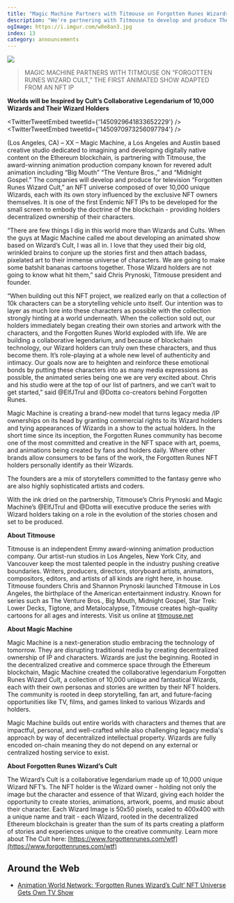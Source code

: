 ```yaml
---
title: "Magic Machine Partners with Titmouse on Forgotten Runes Wizards Cult Animated Show"
description: "We're partnering with Titmouse to develop and produce The Forgotten Runes Wizard Cult show"
ogImage: https://i.imgur.com/w8e8an3.jpg
index: 13
category: announcements
---
```


![](https://i.imgur.com/w8e8an3.jpg)

> MAGIC MACHINE PARTNERS WITH TITMOUSE ON “FORGOTTEN RUNES WIZARD CULT,” THE FIRST ANIMATED SHOW ADAPTED FROM AN NFT IP

**Worlds will be Inspired by Cult’s Collaborative Legendarium of 10,000 Wizards and Their Wizard Holders**

<TwitterTweetEmbed tweetId={'1450929641833652229'} />
<TwitterTweetEmbed tweetId={'1450970973256097794'} />

(Los Angeles, CA) – XX – Magic Machine, a Los Angeles and Austin based creative studio dedicated to imagining and developing digitally native content on the Ethereum blockchain, is partnering with Titmouse, the award-winning animation production company known for revered adult animation including “Big Mouth” “The Venture Bros.,” and “Midnight Gospel.” The companies will develop and produce for television “Forgotten Runes Wizard Cult,” an NFT universe composed of over 10,000 unique Wizards, each with its own story influenced by the exclusive NFT owners themselves. It is one of the first Endemic NFT IPs to be developed for the small screen to embody the doctrine of the blockchain - providing holders decentralized ownership of their characters.

“There are few things I dig in this world more than Wizards and Cults. When the guys at Magic Machine called me about developing an animated show based on Wizard’s Cult, I was all in. I love that they used their big old, wrinkled brains to conjure up the stories first and then attach badass, pixelated art to their immense universe of characters. We are going to make some batshit bananas cartoons together. Those Wizard holders are not going to know what hit them,” said Chris
Prynoski, Titmouse president and founder.

“When building out this NFT project, we realized early on that a collection of 10k characters can be a storytelling vehicle unto itself. Our intention was to layer as much lore into these characters as possible with the collection strongly hinting at a world underneath. When the collection sold out, our holders immediately began creating their own stories and artwork with the characters, and the Forgotten Runes World exploded with life. We are building a collaborative legendarium, and because of blockchain technology, our Wizard holders can truly own these characters, and thus become them. It’s role-playing at a whole new level of authenticity and intimacy. Our goals now are to heighten and reinforce these emotional bonds by putting these characters into as many media expressions as possible, the animated series being one we are very excited about. Chris and his studio were at the top of our list of partners, and we can’t wait to get started,” said @ElfJTrul and @Dotta co-creators behind Forgotten Runes.

Magic Machine is creating a brand-new model that turns legacy media /IP ownerships on its head by granting commercial rights to its Wizard holders and tying appearances of Wizards in a show to the actual holders. In the short time since its inception, the Forgotten Runes community has become one of the most committed and creative in the NFT space with art, poems, and animations being created by fans and holders daily. Where other brands allow consumers to be fans of the work, the Forgotten Runes NFT holders personally identify as their
Wizards.

The founders are a mix of storytellers committed to the fantasy genre who are also highly sophisticated artists and coders.

With the ink dried on the partnership, Titmouse’s Chris Prynoski and Magic Machine’s @ElfJTrul and @Dotta will executive produce the series with Wizard holders taking on a role in the evolution of the stories chosen and set to be produced.

**About Titmouse**

Titmouse is an independent Emmy award-winning animation production company. Our artist-run studios in Los Angeles, New York City, and Vancouver keep the most talented people in the industry pushing creative boundaries. Writers, producers, directors, storyboard artists, animators, compositors, editors, and artists of all kinds are right here, in house. Titmouse founders Chris and Shannon Prynoski launched Titmouse in Los Angeles, the birthplace of the American entertainment industry. Known for series such as The Venture Bros., Big Mouth, Midnight Gospel, Star Trek: Lower Decks, Tigtone, and Metalocalypse, Titmouse creates high-quality cartoons for all ages and interests. Visit us online at [titmouse.net](titmouse.net)

**About Magic Machine**

Magic Machine is a next-generation studio embracing the technology of tomorrow. They are disrupting traditional media by creating decentralized ownership of IP and characters. Wizards are just the beginning. Rooted in the decentralized creative and commerce space through the Ethereum blockchain, Magic Machine created the collaborative legendarium Forgotten Runes Wizard Cult, a collection of 10,000 unique and fantastical Wizards, each with their own personas and stories are written by their NFT holders. The community is rooted in deep storytelling, fan art, and future-facing opportunities like TV, films, and games linked to various Wizards and holders.

Magic Machine builds out entire worlds with characters and themes that are impactful, personal, and well-crafted while also challenging legacy media's approach by way of decentralized intellectual property. Wizards are fully encoded on-chain meaning they do not depend on any external or centralized hosting service to exist.

**About Forgotten Runes Wizard’s Cult**

The Wizard’s Cult is a collaborative legendarium made up of 10,000 unique Wizard NFT’s. The NFT holder is the Wizard owner - holding not only the image but the character and essence of that Wizard, giving each holder the opportunity to create stories, animations, artwork, poems, and music about their character. Each Wizard Image is 50x50 pixels, scaled to 400x400 with a unique name and trait - each Wizard, rooted in the decentralized Ethereum blockchain is greater than the sum of its parts creating a platform of stories and experiences unique to the creative community. Learn more about The Cult here: [https://www.forgottenrunes.com/wtf](https://www.forgottenrunes.com/wtf)

## Around the Web

- [Animation World Network: ‘Forgotten Runes Wizard’s Cult’ NFT Universe Gets Own TV Show](https://www.awn.com/news/forgotten-runes-wizards-cult-nft-universe-gets-own-tv-show)
